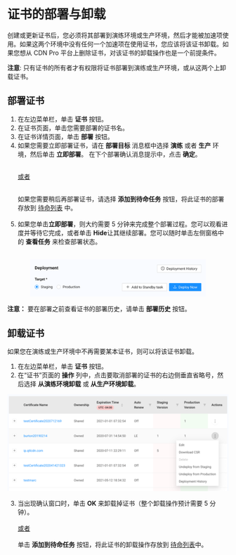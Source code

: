 # 证书的部署与卸载

创建或更新证书后，您必须将其部署到演练环境或生产环境，然后才能被加速项使用。如果这两个环境中没有任何一个加速项在使用证书，您应该将该证书卸载。如果您想从 CDN Pro 平台上删除证书，对该证书的卸载操作也是一个前提条件。

**注意**: 只有证书的所有者才有权限将证书部署到演练或生产环境，或从这两个上卸载证书。

## 部署证书

1. 在左边菜单栏，单击 **证书** 按钮。 
2. 在证书页面，单击您需要部署的证书名。
3. 在证书详情页面，单击 **部署** 按钮。
4. 如果您需要立即部署证书，请在 **部署目标** 消息框中选择 **演练** 或者 **生产** 环境，然后单击 **立即部署**。 在下个部署确认消息提示中，点击 **确定**。 <br><br><u><p>或者</br></br></u></li> 如果您需要稍后再部署证书，请选择 **添加到待命任务** 按钮，将此证书的部署存放到 [待命列表](</docs/portal/tasks/standby-tasks.md>) 中。<br><br><li>如果您单击**立即部署**，则大约需要 5 分钟来完成整个部署过程。您可以观看进度并等待它完成，或者单击 **Hide**让其继续部署。您可以随时单击左侧窗格中的 **查看任务** 来检查部署状态。</br></br></li>
<p align="center"><img src="/docs/resources/images/certificates/certificate-deployment-options.png" alt="Deployment Options" width="400"></p>

<strong>注意：</strong> 要在部署之前查看证书的部署历史，请单击 **部署历史** 按钮。


## 卸载证书

如果您在演练或生产环境中不再需要某本证书，则可以将该证书卸载。

1. 在左边菜单栏，单击 **证书** 按钮。 
2. 在“证书”页面的 **操作** 列中，点击要取消部署的证书的右边侧垂直省略号，然后选择 **从演练环境卸载** 或 **从生产环境卸载**。
<p align="center"><img src="/docs/resources/images/certificates/certificate-actions.png" alt="Certificate Actions" width="900"></p>

3. 当出现确认窗口时，单击 <strong>OK</strong> 来卸载掉证书（整个卸载操作预计需要 5 分钟）。<br><br><u>或者</u> <br><br> 单击 **添加到待命任务** 按钮，将此证书的卸载操作存放到 [待命列表](</docs/portal/tasks/standby-tasks.md>)中。</br></br>